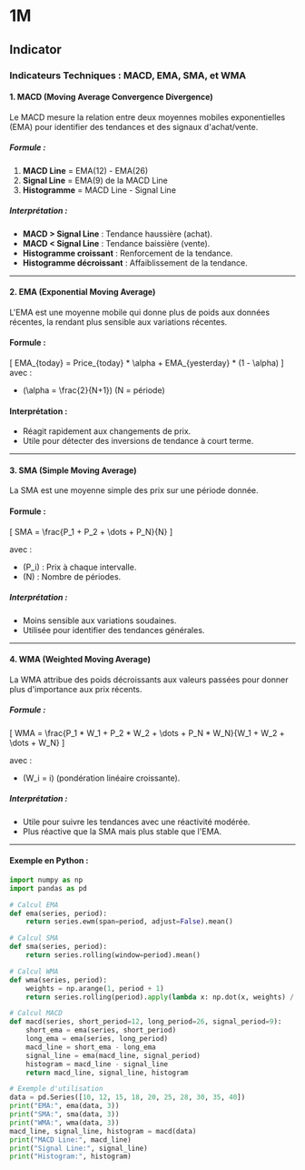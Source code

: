 # 1M

## Indicator

### Indicateurs Techniques : MACD, EMA, SMA, et WMA

#### 1. **MACD (Moving Average Convergence Divergence)**
Le MACD mesure la relation entre deux moyennes mobiles exponentielles (EMA) pour identifier des tendances et des signaux d'achat/vente.

##### Formule :
1. **MACD Line** = EMA(12) - EMA(26)
2. **Signal Line** = EMA(9) de la MACD Line
3. **Histogramme** = MACD Line - Signal Line

##### Interprétation :
- **MACD > Signal Line** : Tendance haussière (achat).
- **MACD < Signal Line** : Tendance baissière (vente).
- **Histogramme croissant** : Renforcement de la tendance.
- **Histogramme décroissant** : Affaiblissement de la tendance.

---

#### 2. **EMA (Exponential Moving Average)**
L'EMA est une moyenne mobile qui donne plus de poids aux données récentes, la rendant plus sensible aux variations récentes.

#### Formule :
\[
EMA_{today} = Price_{today} * \alpha + EMA_{yesterday} * (1 - \alpha)
\]
avec :
- \(\alpha = \frac{2}{N+1}\) (N = période)

#### Interprétation :
- Réagit rapidement aux changements de prix.
- Utile pour détecter des inversions de tendance à court terme.

---

#### 3. **SMA (Simple Moving Average)**
La SMA est une moyenne simple des prix sur une période donnée.

#### Formule :
\[
SMA = \frac{P_1 + P_2 + \dots + P_N}{N}
\]

avec :
- \(P_i\) : Prix à chaque intervalle.
- \(N\) : Nombre de périodes.

##### Interprétation :
- Moins sensible aux variations soudaines.
- Utilisée pour identifier des tendances générales.

---

#### 4. **WMA (Weighted Moving Average)**
La WMA attribue des poids décroissants aux valeurs passées pour donner plus d'importance aux prix récents.

##### Formule :
\[
WMA = \frac{P_1 * W_1 + P_2 * W_2 + \dots + P_N * W_N}{W_1 + W_2 + \dots + W_N}
\]

avec :
- \(W_i = i\) (pondération linéaire croissante).

##### Interprétation :
- Utile pour suivre les tendances avec une réactivité modérée.
- Plus réactive que la SMA mais plus stable que l'EMA.

---

#### Exemple en Python :
```python
import numpy as np
import pandas as pd

# Calcul EMA
def ema(series, period):
    return series.ewm(span=period, adjust=False).mean()

# Calcul SMA
def sma(series, period):
    return series.rolling(window=period).mean()

# Calcul WMA
def wma(series, period):
    weights = np.arange(1, period + 1)
    return series.rolling(period).apply(lambda x: np.dot(x, weights) / weights.sum(), raw=True)

# Calcul MACD
def macd(series, short_period=12, long_period=26, signal_period=9):
    short_ema = ema(series, short_period)
    long_ema = ema(series, long_period)
    macd_line = short_ema - long_ema
    signal_line = ema(macd_line, signal_period)
    histogram = macd_line - signal_line
    return macd_line, signal_line, histogram

# Exemple d'utilisation
data = pd.Series([10, 12, 15, 18, 20, 25, 28, 30, 35, 40])
print("EMA:", ema(data, 3))
print("SMA:", sma(data, 3))
print("WMA:", wma(data, 3))
macd_line, signal_line, histogram = macd(data)
print("MACD Line:", macd_line)
print("Signal Line:", signal_line)
print("Histogram:", histogram)
```
